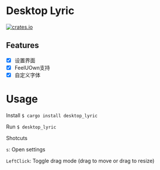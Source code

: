 <h1>Desktop Lyric</h1>
<a href="https://crates.io/crates/desktop_lyric"><img alt="crates.io" src="https://img.shields.io/crates/v/desktop_lyric" /></a>

## Features
- [x] 设置界面
- [x] FeelUOwn支持
- [x] 自定义字体

# Usage
Install
``$ cargo install desktop_lyric``

Run
``$ desktop_lyric``

Shotcuts

``s``: Open settings

``LeftClick``: Toggle drag mode (drag to move or drag to resize)
